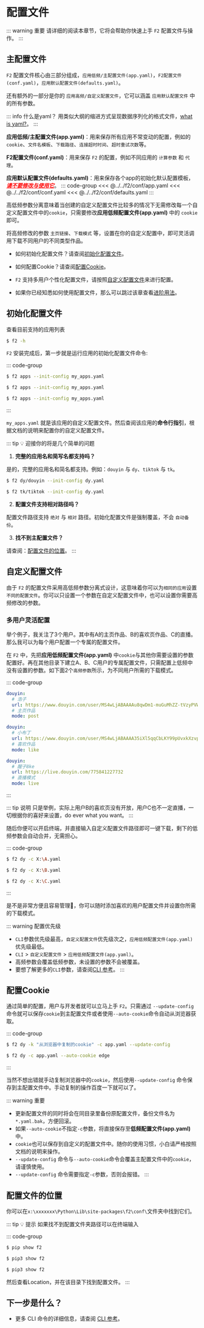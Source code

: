 # 配置文件

::: warning 重要
请详细的阅读本章节，它将会帮助你快速上手 `F2` 配置文件与操作。
:::

## 主配置文件

`F2` 配置文件核心由三部分组成，`应用低频/主配置文件(app.yaml)`，`F2配置文件(conf.yaml)`，`应用默认配置文件(defaults.yaml)`。

还有额外的一部分是你的 `应用高频/自定义配置文件`，它可以涵盖 `应用默认配置文件` 中的所有参数。

::: info 什么是yaml？
用类似大纲的缩进方式呈现数据序列化的格式文件，[what is yaml?](https://zh.wikipedia.org/wiki/YAML)。
:::

**应用低频/主配置文件(app.yaml)**：用来保存所有应用不常变动的配置，例如的 `cookie`、`文件名模板`、`下载路径`、`连接超时时间`、`超时重试次数`等。

**F2配置文件(conf.yaml)**：用来保存 `F2` 的配置，例如不同应用的 `计算参数` 和 `代理`。

**应用默认配置文件(defaults.yaml)**：用来保存各个app的初始化默认配置模板，<font color=red><u>**_请不要修改与使用它_**</u></font>。
::: code-group
<<< @../../f2/conf/app.yaml
<<< @../../f2/conf/conf.yaml
<<< @../../f2/conf/defaults.yaml
:::


高低频参数分离意味着当创建的自定义配置文件比较多的情况下无需修改每一个自定义配置文件中的`cookie`，只需要修改**应用低频配置文件(app.yaml)** 中的 `cookie` 即可。

将高频修改的参数 `主页链接`、`下载模式` 等，设置在你的自定义配置中，即可灵活调用下载不同用户的不同类型作品。


- 如何初始化配置文件？请查阅[初始化配置文件](#初始化配置文件)。

- 如何配置Cookie？请查阅[配置Cookie](#配置Cookie)。

- `F2` 支持多用户个性化配置文件，请按照[自定义配置文件](#自定义配置文件)来进行配置。

- 如果你已经知悉如何使用配置文件，那么可以跳过该章查看[进阶用法](./advance-guide)。


## 初始化配置文件

查看目前支持的应用列表
```bash
$ f2 -h
```

`F2` 安装完成后，第一步就是运行应用的初始化配置文件命令:

::: code-group

```sh [Windows]
$ f2 apps --init-config my_apps.yaml
```

```sh [Linux]
$ f2 apps --init-config my_apps.yaml
```

```sh [MacOS]
$ f2 apps --init-config my_apps.yaml
```
:::

`my_apps.yaml` 就是该应用的自定义配置文件。然后查阅该应用的**命令行指引**，根据文档的说明来配置你的自定义配置文件。


::: tip :bulb: 迎接你的将是几个简单的问题

1. **完整的应用名和简写名都支持吗？**

是的，完整的应用名和简名都支持。例如：`douyin` 与 `dy`、`tiktok` 与 `tk`。
  ```sh
  $ f2 dy/douyin --init-config dy.yaml
  ```

  ```sh
  $ f2 tk/tiktok --init-config dy.yaml
  ```

2. **配置文件支持相对路径吗？**

配置文件路径支持 `绝对` 与 `相对` 路径。初始化配置文件是强制覆盖，不会 `自动备份`。

3. **找不到主配置文件？**

请查阅：[配置文件的位置](#配置文件的位置)。
:::

## 自定义配置文件

由于 `F2` 的配置文件采用高低频参数分离式设计，这意味着你可以为`相同的应用`设置`不同的配置文件`。你可以只设置一个参数在自定义配置文件中，也可以设置你需要高频修改的参数。


### 多用户灵活配置

举个例子，我关注了3个用户。其中有A的主页作品、B的喜欢页作品、C的直播。那么我可以为每个用户配置一个专属的配置文件。

在 `F2` 中，先把**应用低频配置文件(app.yaml)** 中`cookie`与其他你需要设置的参数配置好。再在其他目录下建立A、B、C用户的专属配置文件，只需配置上低频中没有设置的参数。如下面2个`高频参数`所示，为不同用户所需的下载模式。

::: code-group

```yaml [用户A主页作品]
douyin:
  # 浩子
  url: https://www.douyin.com/user/MS4wLjABAAAAu8qwDm1-muGuMhZZ-tVzyPVWlUxIbQRNJN_9k83OhWU?vid=7263127189829307659
  # 主页作品
  mode: post
```

```yaml [用户B喜欢页作品]
douyin:
  # 小布丁
  url: https://www.douyin.com/user/MS4wLjABAAAA35iXl5qqCbLKY99pUvxkXzvpSXi8jgUbJ0zR4EuTpcHcS8PHaEb6G9yB6iKR0dNl?vid=7240082457372937511
  # 喜欢作品
  mode: like
```

```yaml [用户C直播]
douyin:
  # 醒子8ke
  url: https://live.douyin.com/775841227732
  # 直播模式
  mode: live
```
:::

::: tip 说明
只是举例，实际上用户B的喜欢页没有开放，用户C也不一定直播，一切根据你的喜好来设置，do ever what you want。
:::

随后你便可以开启终端，并直接输入自定义配置文件路径即可一键下载，剩下的低频参数会自动合并，无需担心。

::: code-group

```bash [用户A]
$ f2 dy -c X:\A.yaml
```

```bash [用户B]
$ f2 dy -c X:\B.yaml
```

```bash [用户C]
$ f2 dy -c X:\C.yaml
```
:::

是不是非常方便且容易管理🤭，你可以随时添加喜欢的用户配置文件并设置你所需的下载模式。

::: warning 配置优先级
- `CLI`参数优先级最高，`自定义配置文件`优先级次之，`应用低频配置文件(app.yaml)`优先级最低。
- `CLI` > `自定义配置文件` > `应用低频配置文件(app.yaml)`。
- 高频参数会覆盖低频参数，未设置的参数不会被覆盖。
- 要想了解更多的`CLI`参数，请查阅[CLI 参考](/cli)。
:::

## 配置Cookie

通过简单的配置，用户与开发者就可以立马上手 `F2`。只需通过 `--update-config` 命令就可以保存`cookie`到主配置文件或者使用`--auto-cookie`命令自动从浏览器获取。

::: code-group

```sh [--update-config]
$ f2 dy -k "从浏览器中复制的cookie" -c app.yaml --update-config
```

```sh [--auto-cookie]
$ f2 dy -c app.yaml --auto-cookie edge
```
:::

当然不想出错就手动复制浏览器中的`cookie`，然后使用`--update-config` 命令保存到主配置文件中。手动复制的操作百度一下就可以了。

::: warning 重要
- 更新配置文件的同时将会在同目录里备份原配置文件，备份文件名为`*.yaml.bak`，方便回滚。
- 如果`--auto-cookie`不指定`-c`参数，将直接保存至**低频配置文件(app.yaml)** 中。
- `cookie`也可以保存到自定义的配置文件中。随你的使用习惯，小白请严格按照文档的说明来操作。
- `--update-config` 命令与`--auto-cookie`命令会覆盖主配置文件中的`cookie`，请谨慎使用。
- `--update-config` 命令需要指定`-c`参数，否则会报错。
:::


## 配置文件的位置

你可以在`x:\xxxxxxx\Python\Lib\site-packages\f2\conf\`文件夹中找到它们。

::: tip :bulb: 提示
如果找不到配置文件夹路径可以在终端输入

::: code-group
```sh [Windows]
$ pip show f2
```

```sh [Linux]
$ pip3 show f2
```

```sh [MacOS]
$ pip3 show f2
```
然后查看Location，并在该目录下找到配置文件。
:::


## 下一步是什么？

- 更多 CLI 命令的详细信息，请查阅 [CLI 参考](/cli)。